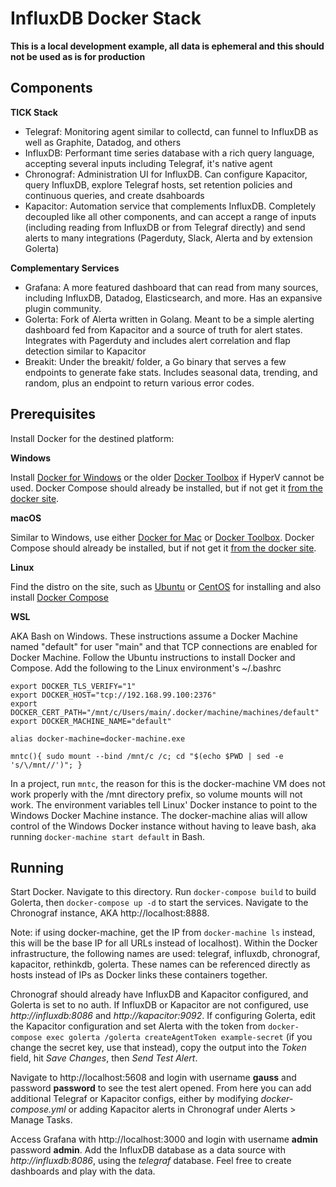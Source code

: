 InfluxDB Docker Stack
=====================

**This is a local development example, all data is ephemeral and this should not be used as is for production**

Components
----------

**TICK Stack**
* Telegraf: Monitoring agent similar to collectd, can funnel to InfluxDB as well as Graphite, Datadog, and others
* InfluxDB: Performant time series database with a rich query language, accepting several inputs including Telegraf, it's native agent
* Chronograf: Administration UI for InfluxDB. Can configure Kapacitor, query InfluxDB, explore Telegraf hosts, set retention policies and continuous queries, and create dsahboards
* Kapacitor: Automation service that complements InfluxDB. Completely decoupled like all other components, and can accept a range of inputs (including reading from InfluxDB or from Telegraf directly) and send alerts to many integrations (Pagerduty, Slack, Alerta and by extension Golerta)

**Complementary Services**
* Grafana: A more featured dashboard that can read from many sources, including InfluxDB, Datadog, Elasticsearch, and more. Has an expansive plugin community.
* Golerta: Fork of Alerta written in Golang. Meant to be a simple alerting dashboard fed from Kapacitor and a source of truth for alert states. Integrates with Pagerduty and includes alert correlation and flap detection similar to Kapacitor
* Breakit: Under the breakit/ folder, a Go binary that serves a few endpoints to generate fake stats. Includes seasonal data, trending, and random, plus an endpoint to return various error codes.

Prerequisites
-------------

Install Docker for the destined platform:

**Windows**

Install [Docker for Windows](https://docs.docker.com/docker-for-windows/) or the older [Docker Toolbox](https://docs.docker.com/toolbox/toolbox_install_windows/) if HyperV cannot be used. Docker Compose should already be installed, but if not get it [from the docker site](https://docs.docker.com/compose/install/).

**macOS**

Similar to Windows, use either [Docker for Mac](https://docs.docker.com/docker-for-mac/) or [Docker Toolbox](https://docs.docker.com/toolbox/toolbox_install_mac/). Docker Compose should already be installed, but if not get it [from the docker site](https://docs.docker.com/compose/install/).

**Linux**

Find the distro on the site, such as [Ubuntu](https://docs.docker.com/install/linux/docker-ce/ubuntu/) or [CentOS](https://docs.docker.com/install/linux/docker-ce/centos/) for installing and also install [Docker Compose](https://docs.docker.com/compose/install/)

**WSL**

AKA Bash on Windows. These instructions assume a Docker Machine named "default" for user "main" and that TCP connections are enabled for Docker Machine. Follow the Ubuntu instructions to install Docker and Compose. Add the following to the Linux environment's ~/.bashrc

```
export DOCKER_TLS_VERIFY="1"
export DOCKER_HOST="tcp://192.168.99.100:2376"
export DOCKER_CERT_PATH="/mnt/c/Users/main/.docker/machine/machines/default"
export DOCKER_MACHINE_NAME="default"

alias docker-machine=docker-machine.exe

mntc(){ sudo mount --bind /mnt/c /c; cd "$(echo $PWD | sed -e 's/\/mnt//')"; }
```

In a project, run ```mntc```, the reason for this is the docker-machine VM does not work properly with the /mnt directory prefix, so volume mounts will not work. The environment variables tell Linux' Docker instance to point to the Windows Docker Machine instance. The docker-machine alias will allow control of the Windows Docker instance without having to leave bash, aka running ```docker-machine start default``` in Bash.

Running
-------

Start Docker. Navigate to this directory. Run ```docker-compose build``` to build Golerta, then ```docker-compose up -d``` to start the services. Navigate to the Chronograf instance, AKA http://localhost:8888.

Note: if using docker-machine, get the IP from ```docker-machine ls``` instead, this will be the base IP for all URLs instead of localhost). Within the Docker infrastructure, the following names are used: telegraf, influxdb, chronograf, kapacitor, rethinkdb, golerta. These names can be referenced directly as hosts instead of IPs as Docker links these containers together.

Chronograf should already have InfluxDB and Kapacitor configured, and Golerta is set to no auth. If InfluxDB or Kapacitor are not configured, use *http://influxdb:8086* and *http://kapacitor:9092*. If configuring Golerta, edit the Kapacitor configuration and set Alerta with the token from ```docker-compose exec golerta /golerta createAgentToken example-secret``` (if you change the secret key, use that instead), copy the output into the *Token* field, hit *Save Changes*, then *Send Test Alert*.

Navigate to http://localhost:5608 and login with username **gauss** and password **password** to see the test alert opened. From here you can add additional Telegraf or Kapacitor configs, either by modifying *docker-compose.yml* or adding Kapacitor alerts in Chronograf under Alerts > Manage Tasks.

Access Grafana with http://localhost:3000 and login with username **admin** password **admin**. Add the InfluxDB database as a data source with *http://influxdb:8086*, using the *telegraf* database. Feel free to create dashboards and play with the data.

